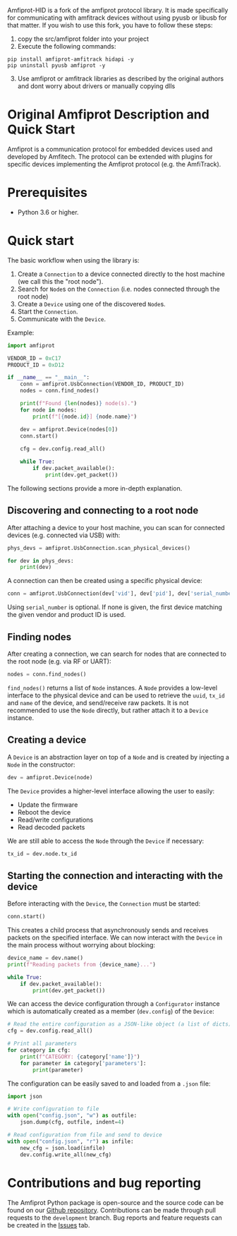 Amfiprot-HID is a fork of the amfiprot protocol library. It is made specifically for communicating with amfitrack devices without using pyusb or libusb for that matter. If you wish to use this fork, you have to follow these steps:
1. copy the src/amfiprot folder into your project
2. Execute the following commands:
```shell
pip install amfiprot-amfitrack hidapi -y
pip uninstall pyusb amfiprot -y
```
3. Use amfiprot or amfitrack libraries as described by the original authors and dont worry about drivers or manually copying dlls


# Original Amfiprot Description and Quick Start

Amfiprot is a communication protocol for embedded devices used and developed by Amfitech. The protocol can be extended with plugins for specific devices implementing the Amfiprot protocol (e.g. the AmfiTrack).

# Prerequisites

- Python 3.6 or higher.


# Quick start

The basic workflow when using the library is:

1. Create a `Connection` to a device connected directly to the host machine (we call this the "root node").
2. Search for `Node`s on the `Connection` (i.e. nodes connected through the root node)
3. Create a `Device` using one of the discovered `Node`s.
4. Start the `Connection`.
5. Communicate with the `Device`.

Example:

```python
import amfiprot

VENDOR_ID = 0xC17
PRODUCT_ID = 0xD12

if __name__ == "__main__":
    conn = amfiprot.UsbConnection(VENDOR_ID, PRODUCT_ID)
    nodes = conn.find_nodes()

    print(f"Found {len(nodes)} node(s).")
    for node in nodes:
        print(f"[{node.id}] {node.name}")

    dev = amfiprot.Device(nodes[0])
    conn.start()
    
    cfg = dev.config.read_all()

    while True:
        if dev.packet_available():
            print(dev.get_packet())
```

The following sections provide a more in-depth explanation.

## Discovering and connecting to a root node

After attaching a device to your host machine, you can scan for connected devices (e.g. connected via USB) with:

```python
phys_devs = amfiprot.UsbConnection.scan_physical_devices()

for dev in phys_devs:
    print(dev)
```

A connection can then be created using a specific physical device:

```python
conn = amfiprot.UsbConnection(dev['vid'], dev['pid'], dev['serial_number'])
```

Using `serial_number` is optional. If none is given, the first device matching the given vendor and product ID is used.

## Finding nodes

After creating a connection, we can search for nodes that are connected to the root node (e.g. via RF or UART):

```python
nodes = conn.find_nodes()
```

`find_nodes()` returns a list of `Node` instances. A `Node` provides a low-level interface to the physical device and can be used to retrieve the `uuid`, `tx_id` and `name` of the device, and send/receive raw packets. It is not recommended to use the `Node` directly, but rather attach it to a `Device` instance.

## Creating a device

A `Device` is an abstraction layer on top of a `Node` and is created by injecting a `Node` in the constructor:

```python
dev = amfiprot.Device(node)
```

The `Device` provides a higher-level interface allowing the user to easily:

- Update the firmware
- Reboot the device
- Read/write configurations
- Read decoded packets

We are still able to access the `Node` through the `Device` if necessary:

```python
tx_id = dev.node.tx_id
```

## Starting the connection and interacting with the device

Before interacting with the `Device`, the `Connection` must be started:

```python
conn.start()
```

This creates a child process that asynchronously sends and receives packets on the specified interface. We can now interact with the `Device` in the main process without worrying about blocking:

```python
device_name = dev.name()
print(f"Reading packets from {device_name}...")

while True:
	if dev.packet_available():
		print(dev.get_packet())
```

We can access the device configuration through a `Configurator` instance which is automatically created as a member (`dev.config`) of the `Device`:

```python
# Read the entire configuration as a JSON-like object (a list of dicts)
cfg = dev.config.read_all()

# Print all parameters
for category in cfg:
    print(f"CATEGORY: {category['name']}")
    for parameter in category['parameters']:
        print(parameter)
```

The configuration can be easily saved to and loaded from a `.json` file:

```python
import json

# Write configuration to file
with open("config.json", "w") as outfile:
	json.dump(cfg, outfile, indent=4)

# Read configuration from file and send to device
with open("config.json", "r") as infile:
    new_cfg = json.load(infile)
    dev.config.write_all(new_cfg)
```

# Contributions and bug reporting

The Amfiprot Python package is open-source and the source code can be found on our [Github repository](https://github.com/amfitech/amfiprot). Contributions can be made through pull requests to the `development` branch. Bug reports and feature requests can be created in the [Issues](https://github.com/amfitech/amfiprot/issues) tab.


